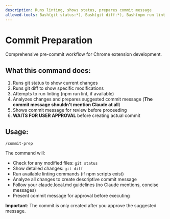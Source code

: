 ```yaml
---
description: Runs linting, shows status, prepares commit message
allowed-tools: Bash(git status:*), Bash(git diff:*), Bash(npm run lint:*), Bash(node:*)
---
```


# Commit Preparation

Comprehensive pre-commit workflow for Chrome extension development.

## What this command does:
1. Runs git status to show current changes
2. Runs git diff to show specific modifications
3. Attempts to run linting (npm run lint, if available)
4. Analyzes changes and prepares suggested commit message (**The commit message shouldn't mention Claude at all**)
5. Shows commit message for review before proceeding
6. **WAITS FOR USER APPROVAL** before creating actual commit

## Usage:
```
/commit-prep
```

The command will:
- Check for any modified files: `git status`
- Show detailed changes: `git diff`
- Run available linting commands (if npm scripts exist)
- Analyze all changes to create descriptive commit message
- Follow your claude.local.md guidelines (no Claude mentions, concise messages)
- Present commit message for approval before executing

**Important**: The commit is only created after you approve the suggested message.